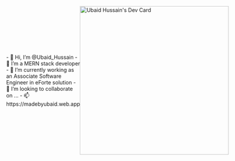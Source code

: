 <div style="display: flex; justify-content: space-between; align-items: center;" >
  <div>
    - 👋 Hi, I’m @Ubaid_Hussain
    - 👀 I’m a MERN stack developer
    - 🌱 I’m currently working as an Associate Software Engineer in eForte solution
    - 💞️ I’m looking to collaborate on ...
    - 📫 https://madebyubaid.web.app
  </diV>
  
  <div>
    <a href="https://app.daily.dev/ubaidhussain">
      <img src="https://api.daily.dev/devcards/8090131720814849bebe46dafdd80092.png?r=5jh" width="400" alt="Ubaid Hussain's Dev Card"/>
    </a>
  </div>
</div>

<!---
Ubaidi5/Ubaidi5 is a ✨ special ✨ repository because its `README.md` (this file) appears on your GitHub profile.
You can click the Preview link to take a look at your changes.
--->

